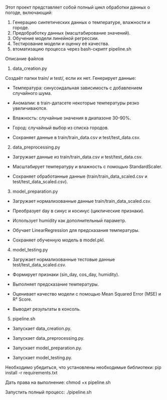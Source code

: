 

Этот проект представляет собой полный цикл обработки данных о погоде, включающий:

1. Генерацию синтетических данных о температуре, влажности и городе.
2. Предобработку данных (масштабирование значений).
3. Обучение модели линейной регрессии.
4.  Тестирование модели и оценку её качества.
5.   втоматизацию процесса через bash-скрипт pipeline.sh

Описание файлов

1. data_creation.py

Создаёт папки train/ и test/, если их нет.
Генерирует данные:
* Температура: синусоидальная зависимость с добавлением случайного шума.

* Аномалии: в train-датасете некоторые температуры резко увеличиваются.

* Влажность: случайные значения в диапазоне 30-90%.

* Город: случайный выбор из списка городов.

* Сохраняет данные в train/train_data.csv и test/test_data.csv.


2. data_preprocessing.py
* Загружает данные из train/train_data.csv и test/test_data.csv.

* Масштабирует температуру и влажность с помощью StandardScaler.

* Сохраняет обработанные данные (train/train_data_scaled.csv и test/test_data_scaled.csv).

3. model_preparation.py

* Загружает нормализованные данные train/train_data_scaled.csv.

* Преобразует day в синус и косинус (циклические признаки).

* Использует humidity как дополнительный параметр.

* Обучает LinearRegression для предсказания температуры.

* Сохраняет обученную модель в model.pkl.

4. model_testing.py

* Загружает нормализованные тестовые данные test/test_data_scaled.csv.

* Формирует признаки (sin_day, cos_day, humidity).

* Выполняет предсказание температуры.

* Оценивает качество модели с помощью Mean Squared Error (MSE) и R² Score.

* Выводит результаты в консоль.

5. pipeline.sh

* Запускает data_creation.py.

* Запускает data_preprocessing.py.

* Запускает model_preparation.py.

* Запускает model_testing.py.



Необходимо убедиться, что установлены необходимые библиотеки:
pip install -r requirements.txt

Дать права на выполнение:
chmod +x pipeline.sh

Запустить полный процесс:
./pipeline.sh
